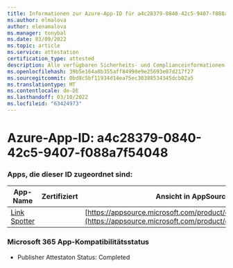 ```yaml
---
title: Informationen zur Azure-App-ID für a4c28379-0840-42c5-9407-f088a7f54048
ms.author: elmalova
author: elenamalova
ms.manager: tonybal
ms.date: 03/09/2022
ms.topic: article
ms.service: attestation
certification_type: attested
description: Alle verfügbaren Sicherheits- und Complianceinformationen für a4c28379-0840-42c5-9407-f088a7f54048.
ms.openlocfilehash: 39b5e164a8b355aff84990e9e25693e07d217f27
ms.sourcegitcommit: 0bd8c5bf11934d14ea75ec30388534345dcb02a5
ms.translationtype: MT
ms.contentlocale: de-DE
ms.lasthandoff: 03/10/2022
ms.locfileid: "63424973"
---
```

# <a name="azure-app-id-a4c28379-0840-42c5-9407-f088a7f54048"></a>Azure-App-ID: a4c28379-0840-42c5-9407-f088a7f54048


### <a name="apps-associated-with-this-id"></a>Apps, die dieser ID zugeordnet sind:
| **App-Name** | **Zertifiziert** | **Ansicht in AppSource** |
|--------------|---------------|-----------------------|
| [Link Spotter](https://docs.microsoft.com/microsoft-365-app-certification/forward/WA200003092) |  | [https://appsource.microsoft.com/product/office/WA200003092](https://appsource.microsoft.com/product/office/WA200003092) |

### <a name="microsoft-365-app-compliance-status"></a>Microsoft 365 App-Kompatibilitätsstatus
- Publisher Attestaton Status: Completed
